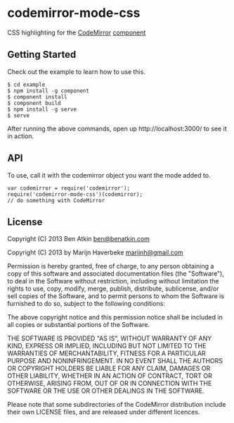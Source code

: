 
# codemirror-mode-css

  CSS highlighting for the 
  [CodeMirror](https://github.com/benatkin/codemirror) 
  [component](https://github.com/component/component)

## Getting Started

Check out the example to learn how to use this.

    $ cd example
    $ npm install -g component
    $ component install
    $ component build
    $ npm install -g serve
    $ serve

After running the above commands, open up http://localhost:3000/ to see it in action.

## API

To use, call it with the codemirror object you want the mode added to.

    var codemirror = require('codemirror');
    require('codemirror-mode-css')(codemirror);
    // do something with CodeMirror

## License

Copyright (C) 2013 Ben Atkin <ben@benatkin.com>

Copyright (C) 2013 by Marijn Haverbeke <marijnh@gmail.com>

Permission is hereby granted, free of charge, to any person obtaining a copy
of this software and associated documentation files (the "Software"), to deal
in the Software without restriction, including without limitation the rights
to use, copy, modify, merge, publish, distribute, sublicense, and/or sell
copies of the Software, and to permit persons to whom the Software is
furnished to do so, subject to the following conditions:

The above copyright notice and this permission notice shall be included in
all copies or substantial portions of the Software.

THE SOFTWARE IS PROVIDED "AS IS", WITHOUT WARRANTY OF ANY KIND, EXPRESS OR
IMPLIED, INCLUDING BUT NOT LIMITED TO THE WARRANTIES OF MERCHANTABILITY,
FITNESS FOR A PARTICULAR PURPOSE AND NONINFRINGEMENT. IN NO EVENT SHALL THE
AUTHORS OR COPYRIGHT HOLDERS BE LIABLE FOR ANY CLAIM, DAMAGES OR OTHER
LIABILITY, WHETHER IN AN ACTION OF CONTRACT, TORT OR OTHERWISE, ARISING FROM,
OUT OF OR IN CONNECTION WITH THE SOFTWARE OR THE USE OR OTHER DEALINGS IN
THE SOFTWARE.

Please note that some subdirectories of the CodeMirror distribution
include their own LICENSE files, and are released under different
licences.
